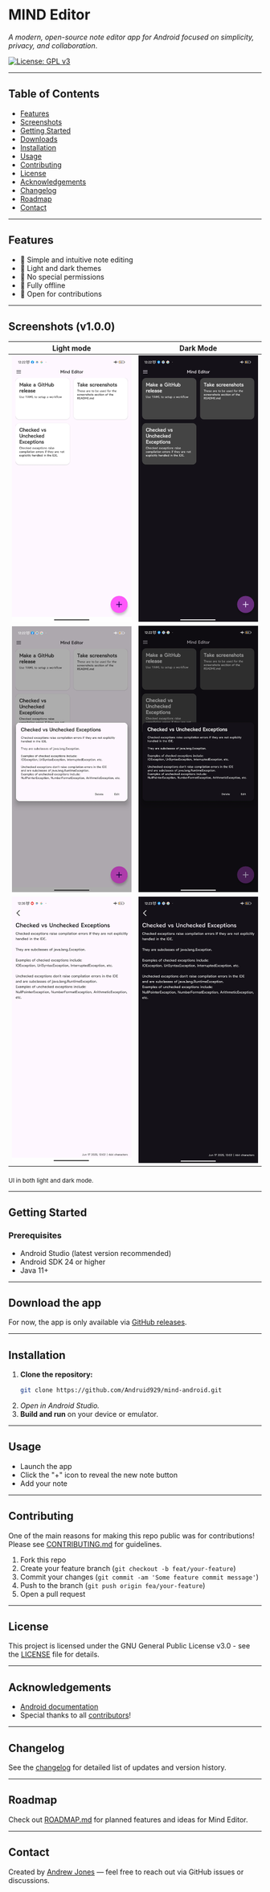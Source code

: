 # MIND Editor

*A modern, open-source note editor app for Android focused on simplicity, privacy, and collaboration*.

[![License: GPL v3](https://img.shields.io/badge/License-GPLv3-blue.svg)](LICENSE)

---

## Table of Contents

- [Features](#features)
- [Screenshots](#screenshots-v110)
- [Getting Started](#getting-started)
- [Downloads](#download-the-app)
- [Installation](#installation)
- [Usage](#usage)
- [Contributing](#contributing)
- [License](#license)
- [Acknowledgements](#acknowledgements)
- [Changelog](#changelog)
- [Roadmap](#roadmap)
- [Contact](#contact)

---

## Features

- 📝 Simple and intuitive note editing
- 🌙 Light and dark themes
- 🔐 No special permissions
- 🚫 Fully offline
- 🤝 Open for contributions

---

## Screenshots (v1.0.0)

| Light mode                                       | Dark Mode                                      |
|--------------------------------------------------|------------------------------------------------|
| ![Light](screenshots/mind_editor_home_light.jpg) | ![Dark](screenshots/mind_editor_home_dark.jpg) |
| ![Light](screenshots/note_preview_light.jpg)     | ![Dark](screenshots/note_preview_dark.jpg)     |
| ![Light](screenshots/note_editor_light.jpg)      | ![Dark](screenshots/note_editor_dark.jpg)      |

<sub>UI in both light and dark mode.</sub>

---

## Getting Started

### Prerequisites

- Android Studio (latest version recommended)
- Android SDK 24 or higher
- Java 11+

---

## Download the app

For now,
the app is only available via [GitHub releases](https://github.com/Andruid929/mind-android/releses).

---

## Installation

1. **Clone the repository:**
    ```bash
    git clone https://github.com/Andruid929/mind-android.git
    ```
2. **Open in Android Studio*.*
3. **Build and run** on your device or emulator.

---

## Usage

- Launch the app
- Click the "+" icon to reveal the new note button
- Add your note

---

## Contributing

One of the main reasons for making this repo public was for contributions!
Please see [CONTRIBUTING.md](CONTRIBUTING.md) for guidelines.

1. Fork this repo
2. Create your feature branch (`git checkout -b feat/your-feature`)
3. Commit your changes (`git commit -am 'Some feature commit message'`)
4. Push to the branch (`git push origin fea/your-feature`)
5. Open a pull request

---

## License

This project is licensed under the GNU General Public License v3.0 - see the [LICENSE](LICENSE) file for details.

---

## Acknowledgements

- [Android documentation](https://developer.android.com/docs)
- Special thanks to all [contributors](CONTRIBUTORS.md)!

---

## Changelog

See the [changelog](CHANGELOG.md) for detailed list of updates and version history.

---

## Roadmap

Check out [ROADMAP.md](ROADMAP.md) for planned features and ideas for Mind Editor.

---

## Contact

Created by [Andrew Jones](https://github.com/Andruid929) — feel free to reach out via GitHub issues or discussions.